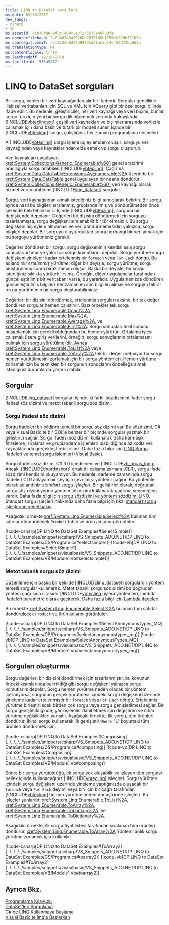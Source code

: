 ```yaml
---
title: LINQ to DataSet sorguları
ms.date: 03/30/2017
dev_langs:
- csharp
- vb
ms.assetid: c1a78fa8-9f0c-40bc-a372-5575a48708fe
ms.openlocfilehash: 2b2d487484f026be7637185ef759fb87db571b3a
ms.sourcegitcommit: ccd8c36b0d74d99291d41aceb14cf98d74dc9d2b
ms.translationtype: MT
ms.contentlocale: tr-TR
ms.lasthandoff: 12/10/2018
ms.locfileid: "53145812"
---
```

# <a name="queries-in-linq-to-dataset"></a>LINQ to DataSet sorguları
Bir sorgu, verileri bir veri kaynağından alır bir ifadedir. Sorgular genellikle ilişkisel veritabanları için SQL ve XML için XQuery gibi bir özel sorgu dilinde ifade edilir. Bu nedenle, geliştiriciler, her veri kaynağı veya veri biçimi, bunlar sorgu türü için yeni bir sorgu dili öğrenmek zorunda kalmışlardır. [!INCLUDE[vbteclinqext](../../../../includes/vbteclinqext-md.md)] çeşitli veri kaynakları ve biçimler arasında verilerle çalışmak için daha basit ve tutarlı bir modeli sunar. İçinde bir [!INCLUDE[vbteclinq](../../../../includes/vbteclinq-md.md)] sorgu, çalıştığınız her zaman programlama nesneleri.  
  
 A [!INCLUDE[vbteclinq](../../../../includes/vbteclinq-md.md)] sorgu işlemi üç eylemden oluşur: sorguyu veri kaynağından veya kaynaklarından elde etmek ve sorgu oluşturun.  
  
 Veri kaynakları uygulayan <xref:System.Collections.Generic.IEnumerable%601> genel arabirimi aracılığıyla sorgulanabilen [!INCLUDE[vbteclinq](../../../../includes/vbteclinq-md.md)]. Çağırma <xref:System.Data.DataTableExtensions.AsEnumerable%2A> üzerinde bir <xref:System.Data.DataTable> genel uygulayan bir nesne döndürür <xref:System.Collections.Generic.IEnumerable%601> veri kaynağı olarak hizmet veren arabirimi [!INCLUDE[linq_dataset](../../../../includes/linq-dataset-md.md)] sorgular.  
  
 Sorgu, veri kaynağından almak istediğiniz bilgi tam olarak belirtin. Bir sorgu, ayrıca nasıl bu bilgileri sıralanmış, gruplandırılmış ve döndürülmeden önce şeklinde belirtebilirsiniz. İçinde [!INCLUDE[vbteclinq](../../../../includes/vbteclinq-md.md)], sorguda bir değişkende depolanır. Değerleri bir dizisini döndürmek için sorguyu tasarlanmışsa, sorgu değişkeni sıralanabilir bir tür olmalıdır. Bu sorgu değişkeni hiç eylem almaması ve veri döndürmemesidir; yalnızca, sorgu bilgileri depolar. Bir sorguyu oluşturduktan sonra herhangi bir veri almak için bu sorguyu yürütmeniz gerekir.  
  
 Değerler döndüren bir sorgu, sorgu değişkeninin kendisi asla sorgu sonuçlarını tutar ve yalnızca sorgu komutlarını depolar. Sorgu yürütme sorgu değişkeni yinelenir kadar ertelenmiş bir `foreach` veya `For Each` döngü. Bu adlandırılır *ertelenmiş yürütme*; diğer bir deyişle, sorgu yürütme, sorgu oluşturulmuş sonra biraz zaman oluşur. Başka bir deyişle, bir sorgu istediğiniz sıklıkta yürütebilirsiniz. Örneğin, diğer uygulamalar tarafından güncelleştirilmiş bir veritabanı varsa, bu yararlıdır. Uygulamanızda döndüren güncelleştirilmiş bilgileri her zaman en son bilgileri almak ve sorguyu tekrar tekrar yürütmenin bir sorgu oluşturabilirsiniz.  
  
 Değerleri bir dizisini döndürmek, ertelenmiş sorguları aksine, bir tek değer döndüren sorgular hemen çalıştırılır. Bazı örnekler tek sorgu <xref:System.Linq.Enumerable.Count%2A>, <xref:System.Linq.Enumerable.Max%2A>, <xref:System.Linq.Enumerable.Average%2A>, ve <xref:System.Linq.Enumerable.First%2A>. Sorgu sonuçları tekil sonucu hesaplamak için gerekli olduğundan bu hemen yürütün. Ortalama işlevi çalışmak üzere giriş verilerini, örneğin, sorgu sonuçlarının ortalamasını bulmak için sorgu yürütülmelidir. Ayrıca <xref:System.Linq.Enumerable.ToList%2A> veya <xref:System.Linq.Enumerable.ToArray%2A> tek bir değer üretmiyor bir sorgu hemen yürütülmesini zorlamak için bir sorgu yöntemleri. Hemen yürütme zorlamak için bu teknikler, bir sorgunun sonuçlarını önbelleğe almak istediğiniz durumlarda yararlı olabilir.
  
## <a name="queries"></a>Sorgular  
 [!INCLUDE[linq_dataset](../../../../includes/linq-dataset-md.md)] sorguları içinde iki farklı sözdizimini ifade: sorgu ifadesi söz dizimi ve metot tabanlı sorgu söz dizimi.  
  
### <a name="query-expression-syntax"></a>Sorgu ifadesi söz dizimi  
 Sorgu ifadeleri bir bildirim temelli bir sorgu söz dizimi var. Bu sözdizimi, C# veya Visual Basic'te bir SQL'e benzer bir biçimde sorgular yazmak bir geliştirici sağlar. Sorgu ifadesi söz dizimi kullanarak daha karmaşık filtreleme, sıralama ve gruplandırma işlemleri olabildiğince az kodla veri kaynaklarında gerçekleştirebilirsiniz. Daha fazla bilgi için [LINQ Sorgu ifadeleri](https://msdn.microsoft.com/library/40638f19-fb46-4d26-a2d9-a383b48f5ed4) ve [temel sorgu işlemleri (Visual Basic)](~/docs/visual-basic/programming-guide/concepts/linq/basic-query-operations.md).  
  
 Sorgu ifadesi söz dizimi C# 3.0 içinde yeni ve [!INCLUDE[vb_orcas_long](../../../../includes/vb-orcas-long-md.md)]. Ancak, [!INCLUDE[dnprdnshort](../../../../includes/dnprdnshort-md.md)] ortak dil çalışma zamanı (CLR), sorgu ifade sözdizimi kendisini okuyamıyor. Bu nedenle, derleme zamanında sorgu ifadeleri CLR anlayan bir şey için çevrilmiş: yöntemi çağırır. Bu yöntemler olarak adlandırılır *standart sorgu işleçleri*. Bir geliştirici olarak, doğrudan sorgu söz dizimi yerine yöntem sözdizimi kullanarak çağırma seçeneğiniz vardır. Daha fazla bilgi için [sorgu sözdizimi ve yöntem sözdizimi LINQ](~/docs/csharp/programming-guide/concepts/linq/query-syntax-and-method-syntax-in-linq.md). Standart sorgu işleçleri hakkında daha fazla bilgi için bkz: [standart sorgu işleçlerine genel bakış](../../../csharp/programming-guide/concepts/linq/standard-query-operators-overview.md).  
  
 Aşağıdaki örnekte <xref:System.Linq.Enumerable.Select%2A> bulunan tüm satırlar döndürülecek `Product` tablo ve ürün adlarını görüntüler.  
  
 [!code-csharp[DP LINQ to DataSet Examples#SelectSimple1](../../../../samples/snippets/csharp/VS_Snippets_ADO.NET/DP LINQ to DataSet Examples/CS/Program.cs#selectsimple1)]
 [!code-vb[DP LINQ to DataSet Examples#SelectSimple1](../../../../samples/snippets/visualbasic/VS_Snippets_ADO.NET/DP LINQ to DataSet Examples/VB/Module1.vb#selectsimple1)]  
  
### <a name="method-based-query-syntax"></a>Metot tabanlı sorgu söz dizimi  
 Düzenleme için başka bir şekilde [!INCLUDE[linq_dataset](../../../../includes/linq-dataset-md.md)] sorgulardır yöntem temelli sorgular kullanarak. Metot tabanlı sorgu söz dizimi bir doğrudan yöntem çağrısına sırasıdır [!INCLUDE[vbteclinq](../../../../includes/vbteclinq-md.md)] işleci yöntemleri, lambda ifadeleri parametre olarak geçirerek. Daha fazla bilgi için [Lambda ifadeleri](~/docs/csharp/programming-guide/statements-expressions-operators/lambda-expressions.md).  
  
 Bu örnekte <xref:System.Linq.Enumerable.Select%2A> bulunan tüm satırlar döndürülecek `Product` ve ürün adlarını görüntüler.  
  
 [!code-csharp[DP LINQ to DataSet Examples#SelectAnonymousTypes_MQ](../../../../samples/snippets/csharp/VS_Snippets_ADO.NET/DP LINQ to DataSet Examples/CS/Program.cs#selectanonymoustypes_mq)]
 [!code-vb[DP LINQ to DataSet Examples#SelectAnonymousTypes_MQ](../../../../samples/snippets/visualbasic/VS_Snippets_ADO.NET/DP LINQ to DataSet Examples/VB/Module1.vb#selectanonymoustypes_mq)]  
  
## <a name="composing-queries"></a>Sorguları oluşturma  
 Sorgu değerleri bir dizisini döndürmek için tasarlanmıştır, bu konunun önceki kısımlarında belirtildiği gibi sorgu değişkeni yalnızca sorgu komutlarını depolar. Sorgu hemen yürütme neden olacak bir yöntem içermiyorsa, sorgunun gerçek yürütmesi içindeki sorgu değişkeni üzerinde yineleme kadar ertelenmiştir bir `foreach` veya `For Each` döngü. Ertelenmiş yürütme birleştirilecek birden çok sorgu veya sorgu genişletilmesi sağlar. Bir sorgu genişletildiğinde, yeni işlemler dahil etmek için değiştiren ve nihai yürütme değişiklikleri yansıtır. Aşağıdaki örnekte, ilk sorgu, tüm ürünleri döndürür. İkinci sorgu kullanarak ilk genişletir `Where` "L" boyuttaki tüm ürünleri döndürmek için:  
  
 [!code-csharp[DP LINQ to DataSet Examples#Composing](../../../../samples/snippets/csharp/VS_Snippets_ADO.NET/DP LINQ to DataSet Examples/CS/Program.cs#composing)]
 [!code-vb[DP LINQ to DataSet Examples#Composing](../../../../samples/snippets/visualbasic/VS_Snippets_ADO.NET/DP LINQ to DataSet Examples/VB/Module1.vb#composing)]  
  
 Sonra bir sorgu yürütüldüğü, ek sorgu yok oluşabilir ve izleyen tüm sorgular bellek içinde kullanacağınız [!INCLUDE[vbteclinq](../../../../includes/vbteclinq-md.md)] işleçleri. Sorgu yürütme içindeki sorgu değişkeni üzerinde yineleme yaptığınızda oluşacak bir `foreach` veya `For Each` deyimi veya biri için bir çağrı tarafından [!INCLUDE[vbteclinq](../../../../includes/vbteclinq-md.md)] hemen yürütme neden dönüştürme işleçleri. Bu işleçler şunlardır: <xref:System.Linq.Enumerable.ToList%2A>, <xref:System.Linq.Enumerable.ToArray%2A>, <xref:System.Linq.Enumerable.ToLookup%2A>, ve <xref:System.Linq.Enumerable.ToDictionary%2A>.  
  
 Aşağıdaki örnekte, ilk sorgu fiyat listesi tarafından sıralanan tüm ürünleri döndürür. <xref:System.Linq.Enumerable.ToArray%2A> Yöntemi anlık sorgu yürütme zorlamak için kullanılır:  
  
 [!code-csharp[DP LINQ to DataSet Examples#ToArray2](../../../../samples/snippets/csharp/VS_Snippets_ADO.NET/DP LINQ to DataSet Examples/CS/Program.cs#toarray2)]
 [!code-vb[DP LINQ to DataSet Examples#ToArray2](../../../../samples/snippets/visualbasic/VS_Snippets_ADO.NET/DP LINQ to DataSet Examples/VB/Module1.vb#toarray2)]  
  
## <a name="see-also"></a>Ayrıca Bkz.  
 [Programlama Kılavuzu](../../../../docs/framework/data/adonet/programming-guide-linq-to-dataset.md)  
 [DataSet’leri Sorgulama](../../../../docs/framework/data/adonet/querying-datasets-linq-to-dataset.md)  
 [C#'de LINQ Kullanmaya Başlama](~/docs/csharp/programming-guide/concepts/linq/getting-started-with-linq.md)  
 [Visual Basic'te lınq'e Başlarken](~/docs/visual-basic/programming-guide/concepts/linq/getting-started-with-linq.md)

